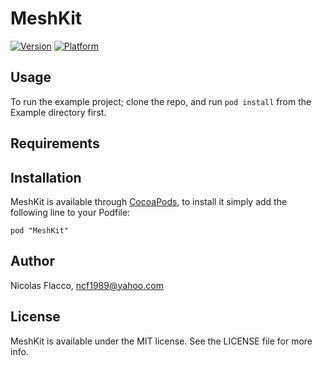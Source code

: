 # MeshKit

[![Version](http://cocoapod-badges.herokuapp.com/v/MeshKit/badge.png)](http://cocoadocs.org/docsets/MeshKit)
[![Platform](http://cocoapod-badges.herokuapp.com/p/MeshKit/badge.png)](http://cocoadocs.org/docsets/MeshKit)

## Usage

To run the example project; clone the repo, and run `pod install` from the Example directory first.

## Requirements

## Installation

MeshKit is available through [CocoaPods](http://cocoapods.org), to install
it simply add the following line to your Podfile:

    pod "MeshKit"

## Author

Nicolas Flacco, ncf1989@yahoo.com

## License

MeshKit is available under the MIT license. See the LICENSE file for more info.

